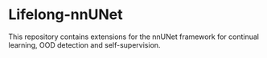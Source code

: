 # Lifelong-nnUNet

This repository contains extensions for the nnUNet framework for continual learning, OOD detection and self-supervision.
